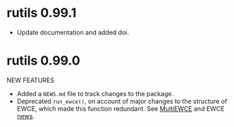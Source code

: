 # rutils 0.99.1

* Update documentation and added doi.

# rutils 0.99.0

NEW FEATURES

* Added a `NEWS.md` file to track changes to the package.
* Deprecated `run_ewce()`, on account of major changes to the structure of EWCE, which made this function redundant. See [MultiEWCE](https://github.com/neurogenomics/MultiEWCE/) and EWCE [news](https://github.com/NathanSkene/EWCE/blob/master/NEWS.md).

